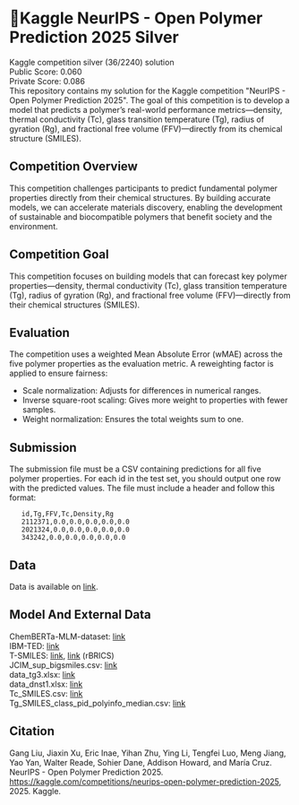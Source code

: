 # 🥈Kaggle NeurIPS - Open Polymer Prediction 2025 Silver

Kaggle competition silver (36/2240) solution<br>
Public Score: 0.060<br>
Private Score: 0.086<br>
This repository contains my solution for the Kaggle competition "NeurIPS - Open Polymer Prediction 2025". The goal of this competition is to develop a model that predicts a polymer’s real-world performance metrics—density, thermal conductivity (Tc), glass transition temperature (Tg), radius of gyration (Rg), and fractional free volume (FFV)—directly from its chemical structure (SMILES).

## Competition Overview

This competition challenges participants to predict fundamental polymer properties directly from their chemical structures. By building accurate models, we can accelerate materials discovery, enabling the development of sustainable and biocompatible polymers that benefit society and the environment.

## Competition Goal

This competition focuses on building models that can forecast key polymer properties—density, thermal conductivity (Tc), glass transition temperature (Tg), radius of gyration (Rg), and fractional free volume (FFV)—directly from their chemical structures (SMILES).

## Evaluation

The competition uses a weighted Mean Absolute Error (wMAE) across the five polymer properties as the evaluation metric. A reweighting factor is applied to ensure fairness:
* Scale normalization: Adjusts for differences in numerical ranges.
* Inverse square-root scaling: Gives more weight to properties with fewer samples.
* Weight normalization: Ensures the total weights sum to one.

## Submission

The submission file must be a CSV containing predictions for all five polymer properties. For each id in the test set, you should output one row with the predicted values. The file must include a header and follow this format:

```csv
   id,Tg,FFV,Tc,Density,Rg
   2112371,0.0,0.0,0.0,0.0,0.0
   2021324,0.0,0.0,0.0,0.0,0.0
   343242,0.0,0.0,0.0,0.0,0.0
```
## Data

Data is available on [link](https://www.kaggle.com/competitions/neurips-open-polymer-prediction-2025/data).

## Model And External Data

ChemBERTa-MLM-dataset: [link](https://huggingface.co/DeepChem/ChemBERTa-77M-MLM/tree/main)<br>
IBM-TED: [link](https://huggingface.co/ibm-research/materials.selfies-ted)<br>
T-SMILES: [link](https://github.com/juanniwu/t-SMILES.git), [link](https://github.com/BiomedSciAI/r-BRICS/blob/main/rBRICS_public.py)   (rBRICS)<br>
JCIM_sup_bigsmiles.csv: [link](https://springernature.figshare.com/articles/dataset/dataset_with_glass_transition_temperature/24219958?file=42507037)<br>
data_tg3.xlsx: [link](https://www.sciencedirect.com/science/article/pii/S2590159123000377#ec0005)<br>
data_dnst1.xlsx: [link](https://github.com/Duke-MatSci/ChemProps)<br>
Tc_SMILES.csv: [link](https://www.kaggle.com/datasets/minatoyukinaxlisa/tc-smiles)<br>
Tg_SMILES_class_pid_polyinfo_median.csv: [link](https://www.kaggle.com/datasets/fridaycode/tg-smiles-pid-polyinfo-class)

## Citation

Gang Liu, Jiaxin Xu, Eric Inae, Yihan Zhu, Ying Li, Tengfei Luo, Meng Jiang, Yao Yan, Walter Reade, Sohier Dane, Addison Howard, and María Cruz. NeurIPS - Open Polymer Prediction 2025. https://kaggle.com/competitions/neurips-open-polymer-prediction-2025, 2025. Kaggle.


